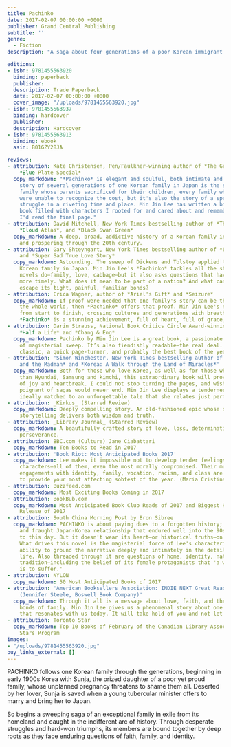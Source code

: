 ```yaml
---
title: Pachinko
date: 2017-02-07 00:00:00 +0000
publisher: Grand Central Publishing
subtitle: ''
genre: 
  - Fiction
description: "A saga about four generations of a poor Korean immigrant family fight to control their destiny in 20th-century Japan, exiled from their home."

editions:
- isbn: 9781455563920
  binding: paperback
  publisher: 
  description: Trade Paperback
  date: 2017-02-07 00:00:00 +0000
  cover_image: "/uploads/9781455563920.jpg"
- isbn: 9781455563937
  binding: hardcover
  publisher: 
  description: Hardcover
- isbn: 9781455563913
  binding: ebook
  asin: B01GZY28JA

reviews:
- attribution: Kate Christensen, Pen/Faulkner-winning author of *The Great Man* and
    *Blue Plate Special*
  copy_markdown: "*Pachinko* is elegant and soulful, both intimate and sweeping. This
    story of several generations of one Korean family in Japan is the story of every
    family whose parents sacrificed for their children, every family whose children
    were unable to recognize the cost, but it's also the story of a specific cultural
    struggle in a riveting time and place. Min Jin Lee has written a big, beautiful
    book filled with characters I rooted for and cared about and remembered after
    I'd read the final page."
- attribution: David Mitchell, New York Times bestselling author of *The Bone Clocks*,
    *Cloud Atlas*, and *Black Swan Green*
  copy_markdown: A deep, broad, addictive history of a Korean family in Japan enduring
    and prospering through the 20th century.
- attribution: Gary Shteyngart, New York Times bestselling author of *Little Failure*
    and *Super Sad True Love Story*
  copy_markdown: Astounding. The sweep of Dickens and Tolstoy applied to a 20th century
    Korean family in Japan. Min Jin Lee's *Pachinko* tackles all the stuff most good
    novels do—family, love, cabbage—but it also asks questions that have never been
    more timely. What does it mean to be part of a nation? And what can one do to
    escape its tight, painful, familiar bonds?
- attribution: Erica Wagner, author of *Ariel's Gift* and *Seizure*
  copy_markdown: If proof were needed that one family's story can be the story of
    the whole world, then *Pachinko* offers that proof. Min Jin Lee's novel is gripping
    from start to finish, crossing cultures and generations with breathtaking power.
    *Pachinko* is a stunning achievement, full of heart, full of grace, full of truth.
- attribution: Darin Strauss, National Book Critics Circle Award-winning author of
    *Half a Life* and *Chang & Eng*
  copy_markdown: Pachinko by Min Jin Lee is a great book, a passionate story, a novel
    of magisterial sweep. It’s also fiendishly readable—the real deal. An instant
    classic, a quick page-turner, and probably the best book of the year.
- attribution: 'Simon Winchester, New York Times bestselling author of *The Professor
    and the Madman* and *Korea: A Walk through the Land of Miracles*'
  copy_markdown: Both for those who love Korea, as well as for those who know no more
    than Hyundai, Samsung and kimchi, this extraordinary book will prove a revelation
    of joy and heartbreak. I could not stop turning the pages, and wished this most
    poignant of sagas would never end. Min Jin Lee displays a tenderness and wisdom
    ideally matched to an unforgettable tale that she relates just perfectly.
- attribution: _Kirkus_ (Starred Review)
  copy_markdown: Deeply compelling story. An old-fashioned epic whose simple, captivating
    storytelling delivers both wisdom and truth.
- attribution: _Library Journal_ (Starred Review)
  copy_markdown: A beautifully crafted story of love, loss, determination, luck, and
    perseverance.
- attribution: BBC.com (Culture) Jane Ciabattari
  copy_markdown: Ten Books to Read in 2017
- attribution: 'Book Riot: Most Anticipated Books 2017'
  copy_markdown: Lee makes it impossible not to develop tender feelings towards her
    characters—all of them, even the most morally compromised. Their multifaceted
    engagements with identity, family, vocation, racism, and class are guaranteed
    to provide your most affecting sobfest of the year. (Maria Cristina Garcia Lynch)
- attribution: Buzzfeed.com
  copy_markdown: Most Exciting Books Coming in 2017
- attribution: BookBub.com
  copy_markdown: Most Anticipated Book Club Reads of 2017 and Biggest Historical Fiction
    Release of 2017
- attribution: South China Morning Post by Bron Sibree
  copy_markdown: PACHINKO is about paying dues to a forgotten history; to the complex
    and fraught Japan-Korea relationship that endured well into the 90s and lingers
    to this day. But it doesn't wear its heart—or historical truths—on its sleeve.
    What drives this novel is the magisterial force of Lee's characterization; her
    ability to ground the narrative deeply and intimately in the details of daily
    life. Also threaded through it are questions of home, identity, nationhood and
    tradition—including the belief of its female protagonists that 'a woman's lot
    is to suffer.'
- attribution: NYLON
  copy_markdown: 50 Most Anticipated Books of 2017
- attribution: 'American Booksellers Association: INDIE NEXT Great Reads Feb 2017
    (Jennifer Steele, Boswell Book Company)'
  copy_markdown: Through it all is a message about love, faith, and the deep-rooted
    bonds of family. Min Jin Lee gives us a phenomenal story about one family's struggle
    that resonates with us today. It will take hold of you and not let go!
- attribution: Toronto Star
  copy_markdown: Top 10 Books of February of the Canadian Library Association's Loan
    Stars Program
images:
- "/uploads/9781455563920.jpg"
buy_links_external: []
---
```

PACHINKO follows one Korean family through the generations, beginning in early 1900s Korea with Sunja, the prized daughter of a poor yet proud family, whose unplanned pregnancy threatens to shame them all. Deserted by her lover, Sunja is saved when a young tubercular minister offers to marry and bring her to Japan.

So begins a sweeping saga of an exceptional family in exile from its homeland and caught in the indifferent arc of history. Through desperate struggles and hard-won triumphs, its members are bound together by deep roots as they face enduring questions of faith, family, and identity.
